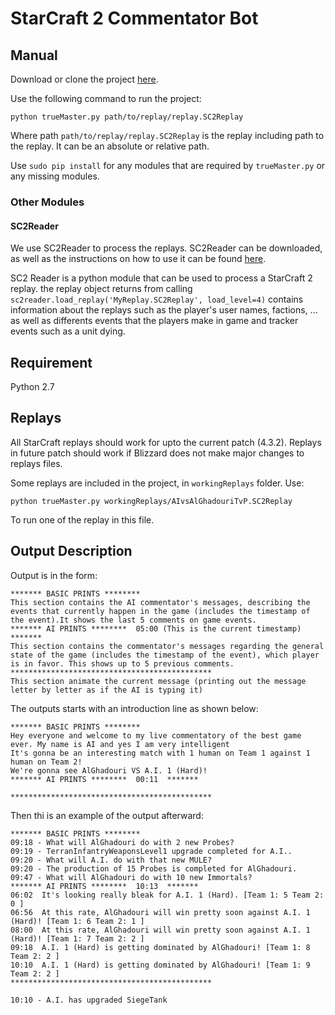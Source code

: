 # StarCraft 2 Commentator Bot

## Manual

Download or clone the project [here](https://github.com/ybhartia/170Starcraft).

Use the following command to run the project:

	python trueMaster.py path/to/replay/replay.SC2Replay

Where path `path/to/replay/replay.SC2Replay` is the replay including path to the replay. It can be an absolute or relative path.

Use `sudo pip install` for any modules that are required by `trueMaster.py` or any missing modules.

### Other Modules

#### SC2Reader

We use SC2Reader to process the replays.
SC2Reader can be downloaded, as well as the instructions on how to use it can be found [here](https://github.com/GraylinKim/sc2reader).

SC2 Reader is a python module that can be used to process a StarCraft 2 replay. the replay object returns from calling `sc2reader.load_replay('MyReplay.SC2Replay', load_level=4)` contains information about the replays such as the player's user names, factions, ... as well as differents events that the players make in game and tracker events such as a unit dying.

## Requirement

Python 2.7

## Replays

All StarCraft replays should work for upto the current patch (4.3.2). Replays in future patch should work if Blizzard does not make major changes to replays files.

Some replays are included in the project, in `workingReplays` folder. Use:

	python trueMaster.py workingReplays/AIvsAlGhadouriTvP.SC2Replay

To run one of the replay in this file.

## Output Description

Output is in the form:

	******* BASIC PRINTS ********
	This section contains the AI commentator's messages, describing the events that currently happen in the game (includes the timestamp of the event).It shows the last 5 comments on game events.
	******* AI PRINTS ********  05:00 (This is the current timestamp)   *******
	This section contains the commentator's messages regarding the general state of the game (includes the timestamp of the event), which player is in favor. This shows up to 5 previous comments.
	*********************************************	
	This section animate the current message (printing out the message letter by letter as if the AI is typing it)

The outputs starts with an introduction line as shown below:

	******* BASIC PRINTS ********
	Hey everyone and welcome to my live commentatory of the best game ever. My name is AI and yes I am very intelligent
	It's gonna be an interesting match with 1 human on Team 1 against 1 human on Team 2!
	We're gonna see AlGhadouri VS A.I. 1 (Hard)!
	******* AI PRINTS ********  00:11  *******

	*********************************************

Then thi is an example of the output afterward:

	******* BASIC PRINTS ********
	09:18 - What will AlGhadouri do with 2 new Probes?
	09:19 - TerranInfantryWeaponsLevel1 upgrade completed for A.I..
	09:20 - What will A.I. do with that new MULE?
	09:20 - The production of 15 Probes is completed for AlGhadouri.
	09:47 - What will AlGhadouri do with 10 new Immortals?
	******* AI PRINTS ********  10:13  *******
	06:02  It's looking really bleak for A.I. 1 (Hard). [Team 1: 5 Team 2: 0 ]
	06:56  At this rate, AlGhadouri will win pretty soon against A.I. 1 (Hard)! [Team 1: 6 Team 2: 1 ]
	08:00  At this rate, AlGhadouri will win pretty soon against A.I. 1 (Hard)! [Team 1: 7 Team 2: 2 ]
	09:18  A.I. 1 (Hard) is getting dominated by AlGhadouri! [Team 1: 8 Team 2: 2 ]
	10:10  A.I. 1 (Hard) is getting dominated by AlGhadouri! [Team 1: 9 Team 2: 2 ]
	*********************************************
	 
	10:10 - A.I. has upgraded SiegeTank

